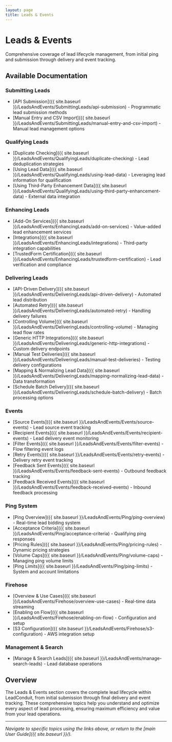 ```yaml
---
layout: page
title: Leads & Events
---
```


# Leads & Events

Comprehensive coverage of lead lifecycle management, from initial ping and submission through delivery and event tracking.

## Available Documentation

### Submitting Leads
- [API Submission]({{ site.baseurl }}/LeadsAndEvents/SubmittingLeads/api-submission) - Programmatic lead submission methods
- [Manual Entry and CSV Import]({{ site.baseurl }}/LeadsAndEvents/SubmittingLeads/manual-entry-and-csv-import) - Manual lead management options

### Qualifying Leads  
- [Duplicate Checking]({{ site.baseurl }}/LeadsAndEvents/QualifyingLeads/duplicate-checking) - Lead deduplication strategies
- [Using Lead Data]({{ site.baseurl }}/LeadsAndEvents/QualifyingLeads/using-lead-data) - Leveraging lead information for qualification
- [Using Third-Party Enhancement Data]({{ site.baseurl }}/LeadsAndEvents/QualifyingLeads/using-third-party-enhancement-data) - External data integration

### Enhancing Leads
- [Add-On Services]({{ site.baseurl }}/LeadsAndEvents/EnhancingLeads/add-on-services) - Value-added lead enhancement services  
- [Integrations]({{ site.baseurl }}/LeadsAndEvents/EnhancingLeads/integrations) - Third-party integration capabilities
- [TrustedForm Certification]({{ site.baseurl }}/LeadsAndEvents/EnhancingLeads/trustedform-certification) - Lead verification and compliance

### Delivering Leads
- [API-Driven Delivery]({{ site.baseurl }}/LeadsAndEvents/DeliveringLeads/api-driven-delivery) - Automated lead distribution
- [Automated Retry]({{ site.baseurl }}/LeadsAndEvents/DeliveringLeads/automated-retry) - Handling delivery failures
- [Controlling Volume]({{ site.baseurl }}/LeadsAndEvents/DeliveringLeads/controlling-volume) - Managing lead flow rates
- [Generic HTTP Integrations]({{ site.baseurl }}/LeadsAndEvents/DeliveringLeads/generic-http-integrations) - Custom delivery endpoints
- [Manual Test Deliveries]({{ site.baseurl }}/LeadsAndEvents/DeliveringLeads/manual-test-deliveries) - Testing delivery configurations
- [Mapping & Normalizing Lead Data]({{ site.baseurl }}/LeadsAndEvents/DeliveringLeads/mapping-normalizing-lead-data) - Data transformation
- [Schedule Batch Delivery]({{ site.baseurl }}/LeadsAndEvents/DeliveringLeads/schedule-batch-delivery) - Batch processing options

### Events
- [Source Events]({{ site.baseurl }}/LeadsAndEvents/Events/source-events) - Lead source event tracking
- [Recipient Events]({{ site.baseurl }}/LeadsAndEvents/Events/recipient-events) - Lead delivery event monitoring  
- [Filter Events]({{ site.baseurl }}/LeadsAndEvents/Events/filter-events) - Flow filtering event logs
- [Retry Events]({{ site.baseurl }}/LeadsAndEvents/Events/retry-events) - Delivery retry event tracking
- [Feedback Sent Events]({{ site.baseurl }}/LeadsAndEvents/Events/feedback-sent-events) - Outbound feedback tracking
- [Feedback Received Events]({{ site.baseurl }}/LeadsAndEvents/Events/feedback-received-events) - Inbound feedback processing

### Ping System
- [Ping Overview]({{ site.baseurl }}/LeadsAndEvents/Ping/ping-overview) - Real-time lead bidding system
- [Acceptance Criteria]({{ site.baseurl }}/LeadsAndEvents/Ping/acceptance-criteria) - Qualifying ping responses
- [Pricing Rules]({{ site.baseurl }}/LeadsAndEvents/Ping/pricing-rules) - Dynamic pricing strategies
- [Volume Caps]({{ site.baseurl }}/LeadsAndEvents/Ping/volume-caps) - Managing ping volume limits  
- [Ping Limits]({{ site.baseurl }}/LeadsAndEvents/Ping/ping-limits) - System and account limitations

### Firehose
- [Overview & Use Cases]({{ site.baseurl }}/LeadsAndEvents/Firehose/overview-use-cases) - Real-time data streaming
- [Enabling on Flow]({{ site.baseurl }}/LeadsAndEvents/Firehose/enabling-on-flow) - Configuration and setup
- [S3 Configuration]({{ site.baseurl }}/LeadsAndEvents/Firehose/s3-configuration) - AWS integration setup

### Management & Search
- [Manage & Search Leads]({{ site.baseurl }}/LeadsAndEvents/manage-search-leads) - Lead database operations

## Overview

The Leads & Events section covers the complete lead lifecycle within LeadConduit, from initial submission through final delivery and event tracking. These comprehensive topics help you understand and optimize every aspect of lead processing, ensuring maximum efficiency and value from your lead operations.

---

*Navigate to specific topics using the links above, or return to the [main User Guide]({{ site.baseurl }}/).*